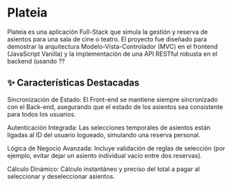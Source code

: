 # Plateia

Plateia es una aplicación Full-Stack que simula la gestión y reserva de asientos para una sala de cine o teatro. El proyecto fue diseñado para demostrar la arquitectura Modelo-Vista-Controlador (MVC) en el frontend (JavaScript Vanilla) y la implementación de una API RESTful robusta en el backend (usando ??

## ✨ Características Destacadas

Sincronización de Estado: El Front-end se mantiene siempre sincronizado con el Back-end, asegurando que el estado de los asientos sea consistente para todos los usuarios.

Autenticación Integrada: Las selecciones temporales de asientos están ligadas al ID del usuario logueado, simulando una reserva personal.

Lógica de Negocio Avanzada: Incluye validación de reglas de selección (por ejemplo, evitar dejar un asiento individual vacío entre dos reservas).

Cálculo Dinámico: Cálculo instantáneo y preciso del total a pagar al seleccionar y deseleccionar asientos.
